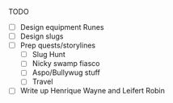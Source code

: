 TODO
- [ ] Design equipment Runes
- [ ] Design slugs
- [ ] Prep quests/storylines
	- [ ] Slug Hunt
	- [ ] Nicky swamp fiasco
	- [ ] Aspo/Bullywug stuff
	- [ ] Travel
- [ ] Write up Henrique Wayne and Leifert Robin
